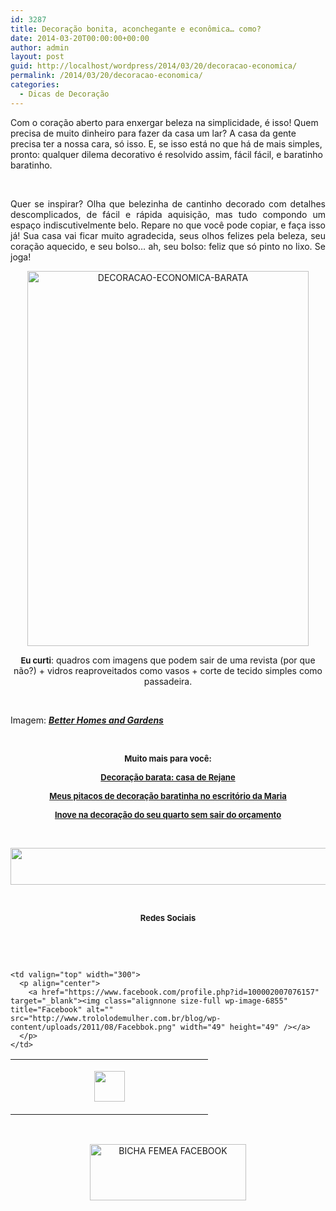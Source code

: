 ```yaml
---
id: 3287
title: Decoração bonita, aconchegante e econômica… como?
date: 2014-03-20T00:00:00+00:00
author: admin
layout: post
guid: http://localhost/wordpress/2014/03/20/decoracao-economica/
permalink: /2014/03/20/decoracao-economica/
categories:
  - Dicas de Decoração
---
```

Com o coração aberto para enxergar beleza na simplicidade, é isso! Quem precisa de muito dinheiro para fazer da casa um lar? A casa da gente precisa ter a nossa cara, só isso. E, se isso está no que há de mais simples, pronto: qualquer dilema decorativo é resolvido assim, fácil fácil, e baratinho baratinho.

&nbsp;

<p align="justify">
  Quer se inspirar? Olha que belezinha de cantinho decorado com detalhes descomplicados, de fácil e rápida aquisição, mas tudo compondo um espaço indiscutivelmente belo. Repare no que você pode copiar, e faça isso já! Sua casa vai ficar muito agradecida, seus olhos felizes pela beleza, seu coração aquecido, e seu bolso… ah, seu bolso: feliz que só pinto no lixo. Se joga!
</p>

<!--more-->

<p align="center">
  <a href="http://www.trololodemulher.com.br/blog/wp-content/uploads/2014/03/DECORACAO-ECONOMICA-BARATA.jpg"><img class="alignnone size-full wp-image-9979" alt="DECORACAO-ECONOMICA-BARATA" src="http://www.trololodemulher.com.br/blog/wp-content/uploads/2014/03/DECORACAO-ECONOMICA-BARATA.jpg" width="450" height="600" /></a>
</p>

<p align="center">
  <strong><span style="font-size: small;">Eu curti</span></strong>: quadros com imagens que podem sair de uma revista (por que não?) + vidros reaproveitados como vasos + corte de tecido simples como passadeira.
</p>

&nbsp;

Imagem: **_<a href="http://www.bhg.com/" target="_blank">Better Homes and Gardens</a>_**

&nbsp;

<p align="center">
  <strong><span style="font-size: small;">Muito mais para você:</span></strong>
</p>

<p align="center">
  <a href="http://www.trololodemulher.com.br/2011/07/15/decoracao-barata/"><strong><span style="font-size: small;">Decoração barata: casa de Rejane</span></strong></a>
</p>

<p align="center">
  <a href="http://www.trololodemulher.com.br/2012/08/10/decoracao-barata-escritorio/"><strong><span style="font-size: small;">Meus pitacos de decoração baratinha no escritório da Maria</span></strong></a>
</p>

<p align="center">
  <a href="http://www.decoracaodacasa.com/decoracao-quarto-4/" target="_blank"><strong><span style="font-size: small;">Inove na decoração do seu quarto sem sair do orçamento</span></strong></a>
</p>

&nbsp;

<p align="center">
  <a href="http://feedburner.google.com/fb/a/mailverify?uri=blogbichafemea&loc=pt_BR" target="_blank"><img class="alignnone size-full wp-image-8451" title="Assine o Bicha Fêmea grátis!" alt="" src="http://www.trololodemulher.com.br/blog/wp-content/uploads/2012/01/rodapé.png" width="600" height="59" /></a>
</p>

&nbsp;

<p align="center">
  <strong><span style="font-size: small;">Redes Sociais</span></strong>
</p>

&nbsp;

&nbsp;

<table width="600" border="0" cellspacing="0" cellpadding="2">
  <tr>
    <td valign="top" width="300">
      <p align="center">
        <a href="https://twitter.com/#%21/bichafemea" target="_blank"><img class="alignnone size-full wp-image-6857" title="Twitter" alt="" src="http://www.trololodemulher.com.br/blog/wp-content/uploads/2011/08/Twitter.png" width="49" height="49" /></a>
      </p>
    </td>
    
    <td valign="top" width="300">
      <p align="center">
        <a href="https://www.facebook.com/profile.php?id=100002007076157" target="_blank"><img class="alignnone size-full wp-image-6855" title="Facebook" alt="" src="http://www.trololodemulher.com.br/blog/wp-content/uploads/2011/08/Facebbok.png" width="49" height="49" /></a>
      </p>
    </td>
  </tr>
</table>

&nbsp;

<p style="text-align: center;">
  <a href="https://www.facebook.com/bichafemea" target="_blank"><img class="alignnone size-full wp-image-9849" alt="BICHA FEMEA FACEBOOK" src="http://www.trololodemulher.com.br/blog/wp-content/uploads/2014/01/BICHA-FEMEA-FACEBOOK1.png" width="250" height="90" /></a>
</p>